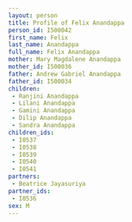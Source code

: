 ```yaml
---
layout: person
title: Profile of Felix Anandappa
person_id: I500042
first_name: Felix
last_name: Anandappa
full_name: Felix Anandappa
mother: Mary Magdalene Anandappa
mother_id: I500036
father: Andrew Gabriel Anandappa
father_id: I500034
children:
 - Ranjini Anandappa
 - Lilani Anandappa
 - Gamini Anandappa
 - Dilip Anandappa
 - Sandra Anandappa
children_ids:
 - I0537
 - I0538
 - I0539
 - I0540
 - I0541
partners:
 - Beatrice Jayasuriya
partner_ids:
 - I0536
sex: M
---
```


